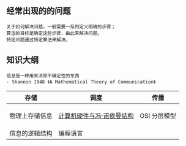 ## 经常出现的的问题

```
关于如何解决问题，一般需要一系列定义明确的步骤；
算法的目标是确定这些步骤，由此来解决问题。
特定问题通过特定算法来解决。
```

## 知识大纲

```
信息是一种用来消除不确定性的东西
- Shannon 1948 《A Mathematical Theory of Communication》
```

<table>
  <thead>
    <tr>
      <th>存储</th>
      <th>调度</th>
      <th>传播</th>
    </tr>
  </thead>
  <tbody>
    <tr>
      <td>物理上存储信息</td>
      <td>

[计算机硬件与冯·诺依曼结构](https://zhuanlan.zhihu.com/p/651923485)
  </td>
  <td>OSI 分层模型</td>
</tr>
<tr>
<td>信息的逻辑结构</td>
<td>编程语言</td>
<td></td>
</tr>

  </tbody>
</table>

